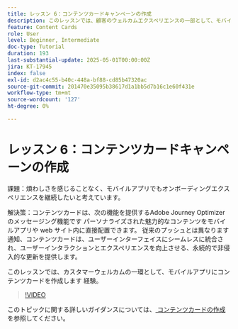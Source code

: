 ```yaml
---
title: レッスン 6：コンテンツカードキャンペーンの作成
description: このレッスンでは、顧客のウェルカムエクスペリエンスの一部として、モバイルアプリにコンテンツカードを作成します。
feature: Content Cards
role: User
level: Beginner, Intermediate
doc-type: Tutorial
duration: 193
last-substantial-update: 2025-05-01T00:00:00Z
jira: KT-17945
index: false
exl-id: d2ac4c55-b40c-448a-bf88-cd85b47320ac
source-git-commit: 201470e35095b38617d1a1bb5d7b16c1e60f431e
workflow-type: tm+mt
source-wordcount: '127'
ht-degree: 0%

---
```


# レッスン 6：コンテンツカードキャンペーンの作成

課題：煩わしさを感じることなく、モバイルアプリでもオンボーディングエクスペリエンスを継続したいと考えています。

解決策：コンテンツカードは、次の機能を提供するAdobe Journey Optimizerのメッセージング機能です
パーソナライズされた魅力的なコンテンツをモバイルアプリや web サイト内に直接配置できます。 従来のプッシュとは異なります
通知、コンテンツカードは、ユーザーインターフェイスにシームレスに統合され、ユーザーインタラクションとエクスペリエンスを向上させる、永続的で非侵入的な更新を提供します。

このレッスンでは、カスタマーウェルカムの一環として、モバイルアプリにコンテンツカードを作成します
経験。

>[!VIDEO](https://video.tv.adobe.com/v/3457974/?captions=jpn&learn=on&enablevpops)

このトピックに関する詳しいガイダンスについては、[&#x200B; コンテンツカードの作成 &#x200B;](/help/channels/create-content-cards.md) を参照してください。

